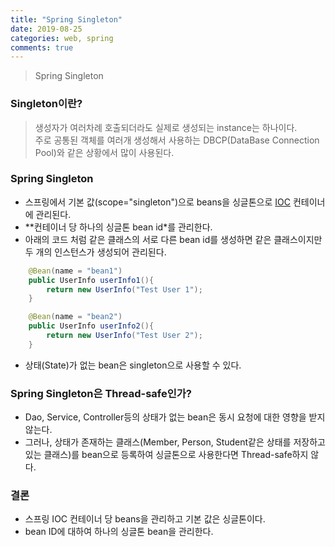 ```yaml
---
title: "Spring Singleton"
date: 2019-08-25
categories: web, spring
comments: true
---
```

> Spring Singleton

### Singleton이란?
> 생성자가 여러차례 호출되더라도 실제로 생성되는 instance는 하나이다.  
> 주로 공통된 객체를 여러개 생성해서 사용하는 DBCP(DataBase Connection Pool)와 같은 상황에서 많이 사용된다.

### Spring Singleton
- 스프링에서 기본 값(scope="singleton")으로 beans을 싱글톤으로 [IOC](https://rerewww.github.io/web,/spring/Inversion-oif-control/) 컨테이너에 관리된다.
- **컨테이너 당 하나의 싱글톤 bean id*를 관리한다.
- 아래의 코드 처럼 같은 클래스의 서로 다른 bean id를 생성하면 같은 클래스이지만 두 개의 인스턴스가 생성되어 관리된다.
```java
	@Bean(name = "bean1")
	public UserInfo userInfo1(){
		return new UserInfo("Test User 1");
	}

	@Bean(name = "bean2")
	public UserInfo userInfo2(){
		return new UserInfo("Test User 2");
	}
```
- 상태(State)가 없는 bean은 singleton으로 사용할 수 있다.

### Spring Singleton은 Thread-safe인가?
- Dao, Service, Controller등의 상태가 없는 bean은 동시 요청에 대한 영향을 받지 않는다.
- 그러나, 상태가 존재하는 클래스(Member, Person, Student같은 상태를 저장하고 있는 클래스)를 bean으로 등록하여 싱글톤으로 사용한다면 Thread-safe하지 않다.

### 결론
- 스프링 IOC 컨테이너 당 beans을 관리하고 기본 값은 싱글톤이다.
- bean ID에 대하여 하나의 싱글톤 bean을 관리한다.